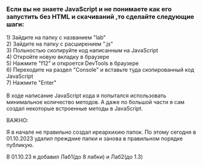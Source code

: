 <h3> Если вы не знаете JavaScript и не понимаете как его запустить без HTML и скачиваний ,то сделайте следующие шаги: </h3>
     1) Зайдите на папку с названием "lab" <br>     
     2) Зайдите на папку с расширением ".js" <br>
     3) Польностью скопируйте код написанным на JavaScript <br>
     4) Откройте новую вкладку в браузере <br>
     5) Нажмите "f12" и откроется DevTools в браузере <br>
     6) Переходите на раздел "Console" и вставьте туда скопированный код JavaScript <br>
     7) Нажмите "Enter" <br>


<br>
В ходе написание JavaScript кода я попытался использовать минимальное количество методов. А даже по большой части я сам создал некоторые встроенные методы в JavaScript. 


<br>
<p style="color="red""> ВАЖНО: </p> Я в начале не правильно создал иреархихию папок. По этому сегодня в 01.10.2023 удалил преждние папки и занова в правильном порядке публикую. 
<br>

В 01.10.23 я добавил Лаб1(до 8 лабки)  и Лаб2(до 1.3)
